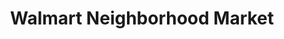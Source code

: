 ---
title: "Walmart Neighborhood Market"
url: /deland/walmart-neighborhood-market/
shop: Supermarkt
---